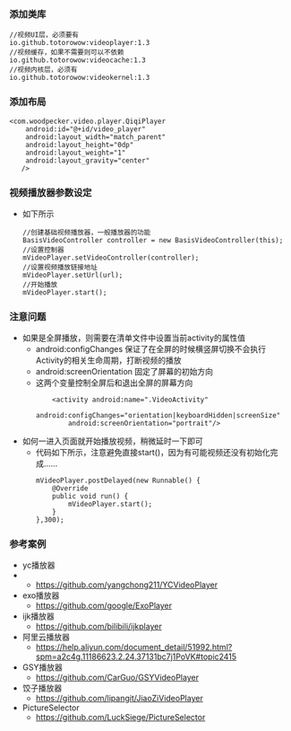 
### 添加类库
    //视频UI层，必须要有
    io.github.totorowow:videoplayer:1.3
    //视频缓存，如果不需要则可以不依赖
    io.github.totorowow:videocache:1.3
    //视频内核层，必须有
    io.github.totorowow:videokernel:1.3
  
### 添加布局
    <com.woodpecker.video.player.QiqiPlayer
        android:id="@+id/video_player"
        android:layout_width="match_parent"
        android:layout_height="0dp"
        android:layout_weight="1"
        android:layout_gravity="center"
       />

### 视频播放器参数设定
- 如下所示
    ```
    //创建基础视频播放器，一般播放器的功能
    BasisVideoController controller = new BasisVideoController(this);
    //设置控制器
    mVideoPlayer.setVideoController(controller);
    //设置视频播放链接地址
    mVideoPlayer.setUrl(url);
    //开始播放
    mVideoPlayer.start();
    ```
    
###  注意问题
- 如果是全屏播放，则需要在清单文件中设置当前activity的属性值
    - android:configChanges 保证了在全屏的时候横竖屏切换不会执行Activity的相关生命周期，打断视频的播放
    - android:screenOrientation 固定了屏幕的初始方向
    - 这两个变量控制全屏后和退出全屏的屏幕方向
        ```
            <activity android:name=".VideoActivity"
                android:configChanges="orientation|keyboardHidden|screenSize"
                android:screenOrientation="portrait"/>
        ```
- 如何一进入页面就开始播放视频，稍微延时一下即可
    - 代码如下所示，注意避免直接start()，因为有可能视频还没有初始化完成……
        ```
        mVideoPlayer.postDelayed(new Runnable() {
            @Override
            public void run() {
                mVideoPlayer.start();
            }
        },300);
        ```

###  参考案例
- yc播放器
-   - https://github.com/yangchong211/YCVideoPlayer
- exo播放器
    - https://github.com/google/ExoPlayer
- ijk播放器
    - https://github.com/bilibili/ijkplayer
- 阿里云播放器
    - https://help.aliyun.com/document_detail/51992.html?spm=a2c4g.11186623.2.24.37131bc7j1PoVK#topic2415
- GSY播放器
    - https://github.com/CarGuo/GSYVideoPlayer
- 饺子播放器
    - https://github.com/lipangit/JiaoZiVideoPlayer
- PictureSelector
    - https://github.com/LuckSiege/PictureSelector

